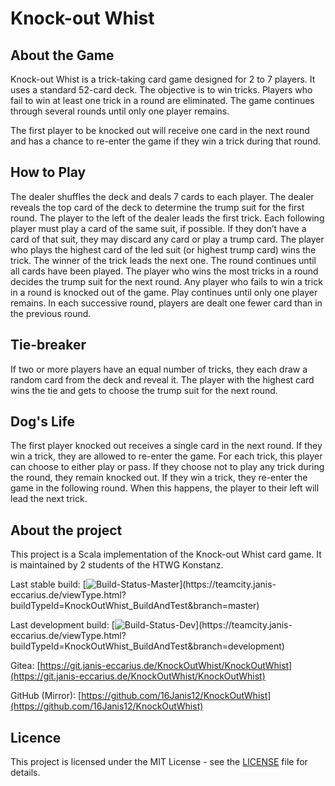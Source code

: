 # Knock-out Whist
## About the Game
Knock-out Whist is a trick-taking card game designed for 2 to 7 players. It uses a standard 52-card deck.
The objective is to win tricks. Players who fail to win at least one trick in a round are eliminated.
The game continues through several rounds until only one player remains.

The first player to be knocked out will receive one card in the next round and has a chance to re-enter the game if they win a trick during that round.

## How to Play
The dealer shuffles the deck and deals 7 cards to each player.
The dealer reveals the top card of the deck to determine the trump suit for the first round.
The player to the left of the dealer leads the first trick.
Each following player must play a card of the same suit, if possible. If they don’t have a card of that suit, they may discard any card or play a trump card.
The player who plays the highest card of the led suit (or highest trump card) wins the trick.
The winner of the trick leads the next one.
The round continues until all cards have been played.
The player who wins the most tricks in a round decides the trump suit for the next round.
Any player who fails to win a trick in a round is knocked out of the game. Play continues until only one player remains.
In each successive round, players are dealt one fewer card than in the previous round.

## Tie-breaker
If two or more players have an equal number of tricks, they each draw a random card from the deck and reveal it. The player with the highest card wins the tie and gets to choose the trump suit for the next round.

## Dog's Life
The first player knocked out receives a single card in the next round. If they win a trick, they are allowed to re-enter the game.
For each trick, this player can choose to either play or pass. If they choose not to play any trick during the round, they remain knocked out.
If they win a trick, they re-enter the game in the following round. When this happens, the player to their left will lead the next trick.

## About the project
This project is a Scala implementation of the Knock-out Whist card game. It is maintained by 2 students of the HTWG Konstanz.

Last stable build: [![Build-Status-Master](https://teamcity.janis-eccarius.de/guestAuth/app/rest/builds/buildType:(id:KnockOutWhist_BuildAndTest),branch:master/statusIcon.png)](https://teamcity.janis-eccarius.de/viewType.html?buildTypeId=KnockOutWhist_BuildAndTest&branch=master)

Last development build: [![Build-Status-Dev](https://teamcity.janis-eccarius.de/guestAuth/app/rest/builds/buildType:(id:KnockOutWhist_BuildAndTest),branch:development/statusIcon.png)](https://teamcity.janis-eccarius.de/viewType.html?buildTypeId=KnockOutWhist_BuildAndTest&branch=development)

Gitea: [https://git.janis-eccarius.de/KnockOutWhist/KnockOutWhist](https://git.janis-eccarius.de/KnockOutWhist/KnockOutWhist)

GitHub (Mirror): [https://github.com/16Janis12/KnockOutWhist](https://github.com/16Janis12/KnockOutWhist)


## Licence
This project is licensed under the MIT License - see the [LICENSE](LICENSE) file for details.